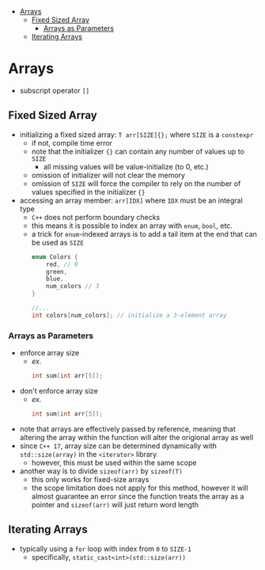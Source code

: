 - [Arrays](#arrays)
  - [Fixed Sized Array](#fixed-sized-array)
    - [Arrays as Parameters](#arrays-as-parameters)
  - [Iterating Arrays](#iterating-arrays)

# Arrays
- subscript operator ``[]``

## Fixed Sized Array
- initializing a fixed sized array: ``T arr[SIZE]{};`` where ``SIZE`` is a ``constexpr``
  - if not, compile time error
  - note that the initializer ``{}`` can contain any number of values up to ``SIZE``
    - all missing values will be value-initialize (to 0, etc.)
  - omission of initializer will not clear the memory
  - omission of ``SIZE`` will force the compiler to rely on the number of values specified in the initializer ``{}``
- accessing an array member: ``arr[IDX]`` where ``IDX`` must be an integral type
  - ``C++`` does not perform boundary checks
  - this means it is possible to index an array with ``enum``, ``bool``, etc.
  - a trick for ``enum``-indexed arrays is to add a tail item at the end that can be used as ``SIZE``
    ```c++
    enum Colors {
        red, // 0
        green, 
        blue,
        num_colors // 3
    }

    //...
    int colors[num_colors]; // initialize a 3-element array 
    ```
### Arrays as Parameters
- enforce array size
  - *ex.* 
    ```c++
    int sum(int arr[5]);
    ```
- don't enforce array size
  - *ex.*
    ```c++
    int sum(int arr[5]);
    ```
- note that arrays are effectively passed by reference, meaning that altering the array within the function will alter the origional array as well
- since ``C++ 17``, array size can be determined dynamically with ``std::size(array)`` in the ``<iterator>`` library
  - however, this must be used within the same scope
- another way is to divide ``sizeof(arr)`` by ``sizeof(T)``
  - this only works for fixed-size arrays
  - the scope limitation does not apply for this method, however it will almost guarantee an error since the function treats the array as a pointer and ``sizeof(arr)`` will just return word length

## Iterating Arrays
- typically using a ``for`` loop with index from ``0`` to ``SIZE-1``
  - specifically, ``static_cast<int>(std::size(arr))``